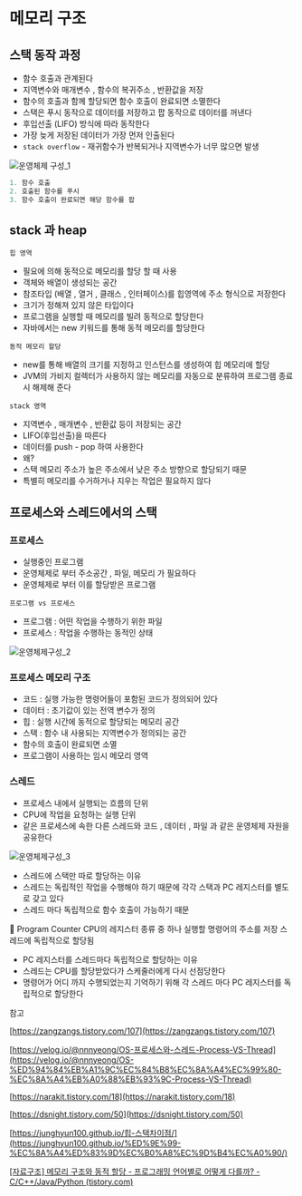 # 메모리 구조

## 스택 동작 과정

- 함수 호출과 관계된다
- 지역변수와 매개변수 , 함수의 복귀주소 , 반환값을 저장
- 함수의 호출과 함께 할당되면 함수 호출이 완료되면 소멸한다
- 스택은 푸시 동작으로 데이터를 저장하고 팝 동작으로 데이터를 꺼낸다
- 후입선출 (LIFO) 방식에 따라 동작한다
- 가장 늦게 저장된 데이터가 가장 먼저 인출된다
- `stack overflow` - 재귀함수가 반복되거나 지역변수가 너무 많으면 발생

![운영체제 구성_1](https://user-images.githubusercontent.com/42866800/159156354-cf12637b-87af-47d6-adb1-9ebcca31ab1a.png)

```java
1. 함수 호출
2. 호출된 함수를 푸시
3. 함수 호출이 완료되면 해당 함수를 팝
```

## stack 과 heap

`힙 영역`

- 필요에 의해 동적으로 메모리를 할당 할 때 사용
- 객체와 배열이 생성되는 공간
- 참조타입 (배열 , 열거 , 클래스 , 인터페이스)를 힙영역에 주소 형식으로 저장한다
- 크기가 정해져 있지 않은 타입이다
- 프로그램을 실행할 때 메모리를 빌려 동적으로 할당한다
- 자바에서는 new 키워드를 통해 동적 메모리를 할당한다

`동적 메모리 할당`

- new를 통해 배열의 크기를 지정하고 인스턴스를 생성하여 힙 메모리에 할당
- JVM의 가비지 컬렉터가 사용하지 않는 메모리를 자동으로 분류하여 프로그램 종료시 해제해 준다

`stack 영역`

- 지역변수 , 매개변수 , 반환값 등이 저장되는 공간
- LIFO(후입선출)을 따른다
- 데이터를 push - pop 하여 사용한다
- 왜?
- 스택 메모리 주소가 높은 주소에서 낮은 주소 방향으로 할당되기 때문
- 특별히 메모리를 수거하거나 지우는 작업은 필요하지 않다

## 프로세스와 스레드에서의 스택

### 프로세스

- 실행중인 프로그램
- 운영체제로 부터 주소공간 , 파일, 메모리 가 필요하다
- 운영체제로 부터 이를 할당받은 프로그램

`프로그램 vs 프로세스`

- 프로그램 :  어떤 작업을 수행하기 위한 파일
- 프로세스 : 작업을 수행하는 동적인 상태

![운영체제구성_2](https://user-images.githubusercontent.com/42866800/159156365-3e88f175-d843-4514-adba-bdf173c997f6.png)
### 프로세스 메모리 구조

- 코드 : 실행 가능한 명령어들이 포함된 코드가 정의되어 있다
- 데이터 : 초기값이 있는 전역 변수가 정의
- 힙 : 실행 시간에 동적으로 할당되는 메모리 공간
- 스택 : 함수 내 사용되는 지역변수가 정의되는 공간
- 함수의 호출이 완료되면 소멸
- 프로그램이 사용하는 임시 메모리 영역

### 스레드

- 프로세스 내에서 실행되는 흐름의 단위
- CPU에 작업을 요청하는 실행 단위
- 같은 프로세스에 속한 다른 스레드와 코드 , 데이터 , 파일 과 같은 운영체제 자원을 공유한다

![운영체제구성_3](https://user-images.githubusercontent.com/42866800/159156379-41569115-1027-4fac-913e-29b75a25123e.png)


- 스레드에 스택만 따로 할당하는 이유
- 스레드는 독립적인 작업을 수행해야 하기 때문에 각각 스택과 PC 레지스터를 별도로 갖고 있다
- 스레드 마다 독립적으로 함수 호출이 가능하기 때문

<aside>
📌 Program Counter
CPU의 레지스터 종류 중 하나
실행할 명령어의 주소를 저장
스레드에 독립적으로 할당됨

</aside>

- PC 레지스터를 스레드마다 독립적으로 할당하는 이유
- 스레드는 CPU를 할당받았다가 스케줄러에게 다시 선점당한다
- 명령어가 어디 까지 수행되었는지 기억하기 위해 각 스레드 마다 PC 레지스터를 독립적으로 할당한다

참고

[https://zangzangs.tistory.com/107](https://zangzangs.tistory.com/107)

[https://velog.io/@nnnyeong/OS-프로세스와-스레드-Process-VS-Thread](https://velog.io/@nnnyeong/OS-%ED%94%84%EB%A1%9C%EC%84%B8%EC%8A%A4%EC%99%80-%EC%8A%A4%EB%A0%88%EB%93%9C-Process-VS-Thread)

[https://narakit.tistory.com/18](https://narakit.tistory.com/18)

[https://dsnight.tistory.com/50](https://dsnight.tistory.com/50)

[https://junghyun100.github.io/힙-스택차이점/](https://junghyun100.github.io/%ED%9E%99-%EC%8A%A4%ED%83%9D%EC%B0%A8%EC%9D%B4%EC%A0%90/)

[[자료구조] 메모리 구조와 동적 할당 - 프로그래밍 언어별로 어떻게 다를까? - C/C++/Java/Python (tistory.com)](https://meoru-tech.tistory.com/25)